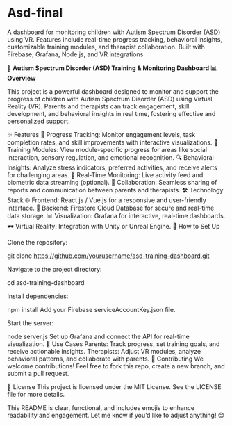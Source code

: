 # Asd-final
A dashboard for monitoring children with Autism Spectrum Disorder (ASD) using VR. Features include real-time progress tracking, behavioral insights, customizable training modules, and therapist collaboration. Built with Firebase, Grafana, Node.js, and VR integrations.

**🧠 Autism Spectrum Disorder (ASD) Training & Monitoring Dashboard 📊 Overview**

This project is a powerful dashboard designed to monitor and support the progress of children with Autism Spectrum Disorder (ASD) using Virtual Reality (VR). Parents and therapists can track engagement, skill development, and behavioral insights in real time, fostering effective and personalized support.

✨ Features 🎯 Progress Tracking: Monitor engagement levels, task completion rates, and skill improvements with interactive visualizations. 🧩 Training Modules: View module-specific progress for areas like social interaction, sensory regulation, and emotional recognition. 🔍 Behavioral Insights: Analyze stress indicators, preferred activities, and receive alerts for challenging areas. 🔄 Real-Time Monitoring: Live activity feed and biometric data streaming (optional). 🤝 Collaboration: Seamless sharing of reports and communication between parents and therapists. 🛠️ Technology Stack 🌐 Frontend: React.js / Vue.js for a responsive and user-friendly interface. 💾 Backend: Firestore Cloud Database for secure and real-time data storage. 📊 Visualization: Grafana for interactive, real-time dashboards. 🕶️ Virtual Reality: Integration with Unity or Unreal Engine. 🚀 How to Set Up

Clone the repository:

git clone https://github.com/yourusername/asd-training-dashboard.git

Navigate to the project directory:

cd asd-training-dashboard

Install dependencies:

npm install Add your Firebase serviceAccountKey.json file.

Start the server:

node server.js Set up Grafana and connect the API for real-time visualization. 🌟 Use Cases Parents: Track progress, set training goals, and receive actionable insights. Therapists: Adjust VR modules, analyze behavioral patterns, and collaborate with parents. 🤝 Contributing We welcome contributions! Feel free to fork this repo, create a new branch, and submit a pull request.

📄 License This project is licensed under the MIT License. See the LICENSE file for more details.

This README is clear, functional, and includes emojis to enhance readability and engagement. Let me know if you’d like to adjust anything! 😊
